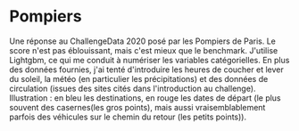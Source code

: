 # Pompiers
Une réponse au ChallengeData 2020 posé par les Pompiers de Paris. Le score n'est pas éblouissant, mais c'est mieux que le benchmark.
J'utilise Lightgbm, ce qui me conduit à numériser les variables catégorielles. En plus des données fournies, j'ai tenté d'introduire les heures de coucher et lever du soleil, la météo (en particulier les précipitations) et des données de circulation (issues des sites cités dans l'introduction au challenge).
Illustration : en bleu les destinations, en rouge les dates de départ (le plus souvent des casernes(les gros points), mais aussi vraisemblablement parfois des véhicules sur le chemin du retour (les petits points)). 

